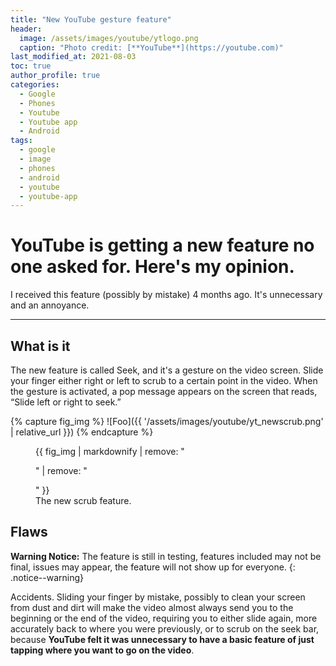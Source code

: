 ```yaml
---
title: "New YouTube gesture feature"
header:
  image: /assets/images/youtube/ytlogo.png
  caption: "Photo credit: [**YouTube**](https://youtube.com)"
last_modified_at: 2021-08-03
toc: true
author_profile: true
categories:
  - Google
  - Phones
  - Youtube
  - Youtube app
  - Android
tags:
  - google
  - image
  - phones
  - android
  - youtube
  - youtube-app
---
```


# YouTube is getting a new feature no one asked for. Here's my opinion.

I received this feature (possibly by mistake) 4 months ago. It's unnecessary and an annoyance.

---

## What is it

The new feature is called Seek, and it's a gesture on the video screen. Slide your finger either right or left to scrub to a certain point in the video. When the gesture is activated, a pop message appears on the screen that reads, “Slide left or right to seek.”

{% capture fig_img %}
![Foo]({{ '/assets/images/youtube/yt_newscrub.png' | relative_url }})
{% endcapture %}

<figure>
  {{ fig_img | markdownify | remove: "<p>" | remove: "</p>" }}
  <figcaption>The new scrub feature.</figcaption>
</figure>

## Flaws

**Warning Notice:** The feature is still in testing, features included may not be final, issues may appear, the feature will not show up for everyone.
{: .notice--warning}

Accidents. Sliding your finger by mistake, possibly to clean your screen from dust and dirt will make the video almost always send you to the beginning or the end of the video, requiring you to either slide again, more accurately back to where you were previously, or to scrub on the seek bar, because **YouTube felt it was unnecessary to have a basic feature of just tapping where you want to go on the video**.
